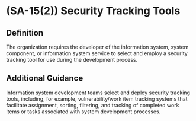 
# (SA-15(2)) Security Tracking Tools

## Definition

The organization requires the developer of the information system, system component, or information system service to select and employ a security tracking tool for use during the development process.

## Additional Guidance

Information system development teams select and deploy security tracking tools, including, for example, vulnerability/work item tracking systems that facilitate assignment, sorting, filtering, and tracking of completed work items or tasks associated with system development processes.

